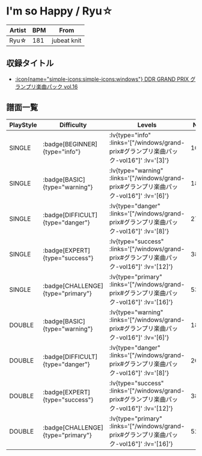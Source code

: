 # I'm so Happy / Ryu☆

|Artist|BPM|From|
|------|---|----|
|Ryu☆|181|jubeat knit|

## 収録タイトル

- [:icon{name="simple-icons:simple-icons:windows"} DDR GRAND PRIX グランプリ楽曲パック vol.16](/windows/grand-prix#グランプリ楽曲パック-vol16)

## 譜面一覧

|PlayStyle|Difficulty|Levels|Notes|Movie|
|---------|----------|------|-----|-----|
|SINGLE| :badge[BEGINNER]{type="info"} | :lv{type="info" :links='["/windows/grand-prix#グランプリ楽曲パック-vol16"]' :lv='[3]'} |100/2||
|SINGLE| :badge[BASIC]{type="warning"} | :lv{type="warning" :links='["/windows/grand-prix#グランプリ楽曲パック-vol16"]' :lv='[6]'} |184/15||
|SINGLE| :badge[DIFFICULT]{type="danger"} | :lv{type="danger" :links='["/windows/grand-prix#グランプリ楽曲パック-vol16"]' :lv='[8]'} |271/11||
|SINGLE| :badge[EXPERT]{type="success"} | :lv{type="success" :links='["/windows/grand-prix#グランプリ楽曲パック-vol16"]' :lv='[12]'} |383/17||
|SINGLE| :badge[CHALLENGE]{type="primary"} | :lv{type="primary" :links='["/windows/grand-prix#グランプリ楽曲パック-vol16"]' :lv='[16]'} |535/16||
|DOUBLE| :badge[BASIC]{type="warning"} | :lv{type="warning" :links='["/windows/grand-prix#グランプリ楽曲パック-vol16"]' :lv='[6]'} |186/15||
|DOUBLE| :badge[DIFFICULT]{type="danger"} | :lv{type="danger" :links='["/windows/grand-prix#グランプリ楽曲パック-vol16"]' :lv='[8]'} |265/11||
|DOUBLE| :badge[EXPERT]{type="success"} | :lv{type="success" :links='["/windows/grand-prix#グランプリ楽曲パック-vol16"]' :lv='[12]'} |383/16||
|DOUBLE| :badge[CHALLENGE]{type="primary"} | :lv{type="primary" :links='["/windows/grand-prix#グランプリ楽曲パック-vol16"]' :lv='[16]'} |528/16||
